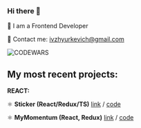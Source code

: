 ### Hi there 👋

🔭 I am a Frontend Developer

📧 Contact me: ivzhyurkevich@gmail.com
 
![CODEWARS](https://www.codewars.com/users/Irene-lab80/badges/large)
 

## **My most recent projects:**

**REACT:**

⚛️ **Sticker (React/Redux/TS)** [link](https://application-r88w.vercel.app/) / [code](https://github.com/Irene-lab80/Application/tree/main)

⚛️ **MyMomentum (React, Redux)** [link](https://momentum-psi.vercel.app/) / [code](https://github.com/Irene-lab80/momentum)

<!--
**Irene-lab80/Irene-lab80** is a ✨ _special_ ✨ repository because its `README.md` (this file) appears on your GitHub profile.

Here are some ideas to get you started:

- 🔭 I’m currently working on ...
- 👯 I’m looking to collaborate on ...
- 🤔 I’m looking for help with ...
- 💬 Ask me about ...
- 📫 How to reach me: ...
- 😄 Pronouns: ...
- ⚡ Fun fact: ...
-->

